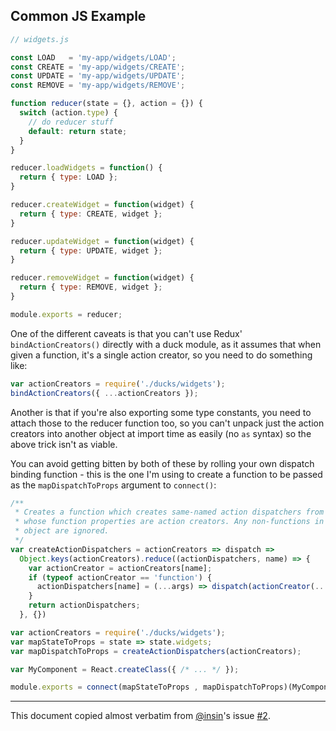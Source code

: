 ## Common JS Example

```javascript
// widgets.js

const LOAD   = 'my-app/widgets/LOAD';
const CREATE = 'my-app/widgets/CREATE';
const UPDATE = 'my-app/widgets/UPDATE';
const REMOVE = 'my-app/widgets/REMOVE';

function reducer(state = {}, action = {}) {
  switch (action.type) {
    // do reducer stuff
    default: return state;
  }
}

reducer.loadWidgets = function() {
  return { type: LOAD };
}

reducer.createWidget = function(widget) {
  return { type: CREATE, widget };
}

reducer.updateWidget = function(widget) {
  return { type: UPDATE, widget };
}

reducer.removeWidget = function(widget) {
  return { type: REMOVE, widget };
}

module.exports = reducer;
```


One of the different caveats is that you can't use Redux' `bindActionCreators()` directly with a duck module, as it assumes that when given a function, it's a single action creator, so you need to do something like:

```javascript
var actionCreators = require('./ducks/widgets');
bindActionCreators({ ...actionCreators });
```

Another is that if you're also exporting some type constants, you need to attach those to the reducer function too, so you can't unpack just the action creators into another object at import time as easily (no `as` syntax) so the above trick isn't as viable.

You can avoid getting bitten by both of these by rolling your own dispatch binding function - this is the one I'm using to create a function to be passed as the `mapDispatchToProps` argument to `connect()`:

```javascript
/**
 * Creates a function which creates same-named action dispatchers from an object
 * whose function properties are action creators. Any non-functions in the actionCreators
 * object are ignored.
 */
var createActionDispatchers = actionCreators => dispatch =>
  Object.keys(actionCreators).reduce((actionDispatchers, name) => {
    var actionCreator = actionCreators[name];
    if (typeof actionCreator == 'function') {
      actionDispatchers[name] = (...args) => dispatch(actionCreator(...args));
    }
    return actionDispatchers;
  }, {})

var actionCreators = require('./ducks/widgets');
var mapStateToProps = state => state.widgets;
var mapDispatchToProps = createActionDispatchers(actionCreators);

var MyComponent = React.createClass({ /* ... */ });

module.exports = connect(mapStateToProps , mapDispatchToProps)(MyComponent);
```

---
This document copied almost verbatim from [@insin](https://github.com/insin)'s issue [#2](https://github.com/erikras/ducks-modular-redux/issues/2).